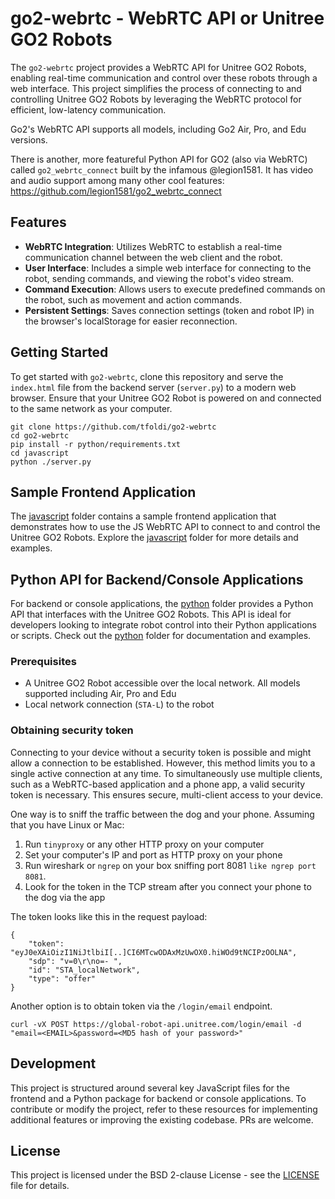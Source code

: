 # go2-webrtc - WebRTC API or Unitree GO2 Robots

The `go2-webrtc` project provides a WebRTC API for Unitree GO2 Robots, enabling real-time communication and control over these robots through a web interface. This project simplifies the process of connecting to and controlling Unitree GO2 Robots by leveraging the WebRTC protocol for efficient, low-latency communication.

Go2's WebRTC API supports all models, including Go2 Air, Pro, and Edu versions.

There is another, more featureful Python API for GO2 (also via WebRTC) called `go2_webrtc_connect` built by the infamous @legion1581. It has video and audio support among many other cool features:  https://github.com/legion1581/go2_webrtc_connect

## Features

- **WebRTC Integration**: Utilizes WebRTC to establish a real-time communication channel between the web client and the robot.
- **User Interface**: Includes a simple web interface for connecting to the robot, sending commands, and viewing the robot's video stream.
- **Command Execution**: Allows users to execute predefined commands on the robot, such as movement and action commands.
- **Persistent Settings**: Saves connection settings (token and robot IP) in the browser's localStorage for easier reconnection.

## Getting Started

To get started with `go2-webrtc`, clone this repository and serve the `index.html` file from the backend server (`server.py`) to a modern web browser. Ensure that your Unitree GO2 Robot is powered on and connected to the same network as your computer.

```
git clone https://github.com/tfoldi/go2-webrtc
cd go2-webrtc
pip install -r python/requirements.txt
cd javascript
python ./server.py
```

## Sample Frontend Application
The [javascript](https://github.com/tfoldi/go2-webrtc/tree/master/javascript) folder contains a sample frontend application that demonstrates how to use the JS WebRTC API to connect to and control the Unitree GO2 Robots. Explore the [javascript](https://github.com/tfoldi/go2-webrtc/tree/master/javascript) folder for more details and examples.

## Python API for Backend/Console Applications
For backend or console applications, the [python](https://github.com/tfoldi/go2-webrtc/tree/master/python) folder provides a Python API that interfaces with the Unitree GO2 Robots. This API is ideal for developers looking to integrate robot control into their Python applications or scripts. Check out the [python](https://github.com/tfoldi/go2-webrtc/tree/master/python) folder for documentation and examples.

### Prerequisites

- A Unitree GO2 Robot accessible over the local network. All models supported including Air, Pro and Edu
- Local network connection (`STA-L`) to the robot

### Obtaining security token

Connecting to your device without a security token is possible and might allow a connection to be established. However, this method limits you to a single active connection at any time. To simultaneously use multiple clients, such as a WebRTC-based application and a phone app, a valid security token is necessary. This ensures secure, multi-client access to your device.

One way is to sniff the traffic between the dog and your phone. Assuming that you have Linux or Mac:

1. Run `tinyproxy` or any other HTTP proxy on your computer
2. Set your computer's IP and port as HTTP proxy on your phone
3. Run wireshark or `ngrep` on your box sniffing port 8081 `like ngrep port 8081`.
4. Look for the token in the TCP stream after you connect your phone to the dog via the app

The token looks like this in the request payload:

```
{
    "token": "eyJ0eXAiOizI1NiJtlbiI[..]CI6MTcwODAxMzUwOX0.hiWOd9tNCIPzOOLNA",
    "sdp": "v=0\r\no=- ",
    "id": "STA_localNetwork",
    "type": "offer"
}
```

Another option is to obtain token via the `/login/email` endpoint.

```
curl -vX POST https://global-robot-api.unitree.com/login/email -d "email=<EMAIL>&password=<MD5 hash of your password>"
```

## Development

This project is structured around several key JavaScript files for the frontend and a Python package for backend or console applications. To contribute or modify the project, refer to these resources for implementing additional features or improving the existing codebase. PRs are welcome.


## License

This project is licensed under the BSD 2-clause License - see the [LICENSE](https://github.com/tfoldi/go2-webrtc/blob/master/LICENSE) file for details.
